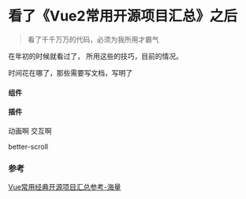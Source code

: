 
# 看了《Vue2常用开源项目汇总》之后

>看了千千万万的代码，必须为我所用才霸气

在年初的时候就看过了，
所用这些的技巧，目前的情况。

时间花在哪了，那些需要写文档，写明了



#### 组件


#### 插件

动画啊
交互啊

better-scroll  




### 参考

[Vue常用经典开源项目汇总参考-海量](http://www.cnblogs.com/huyong/p/6517949.html)
